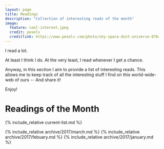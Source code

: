 ```yaml
---
layout: page
title: Readings
description: "Collection of interesting reads of the month"
image:
  feature: cool-internet.jpeg
  credit: pexels
  creditlink: https://www.pexels.com/photo/sky-space-dust-universe-87646/
---
```


I read a lot.

At least I think I do.
At the very least, I read whenever I get a chance.

Anyway, in this section I aim to provide a list of interesting reads.
This allows me to keep track of all the interesting stuff I find on this world-wide-web of ours --
And share it!

Enjoy!


# Readings of the Month

{% include_relative current-list.md %}

{% include_relative archive/2017/march.md %}
{% include_relative archive/2017/febuary.md %}
{% include_relative archive/2017/january.md %}
